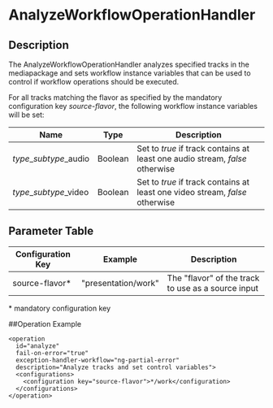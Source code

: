 # AnalyzeWorkflowOperationHandler

## Description
The AnalyzeWorkflowOperationHandler analyzes specified tracks in the mediapackage and sets workflow instance variables that
can be used to control if workflow operations should be executed.

For all tracks matching the flavor as specified by the mandatory configuration key *source-flavor*,
the following workflow instance variables will be set:

|Name                  |Type   |Description                                                                 |
|----------------------|-------|----------------------------------------------------------------------------|
|*type*_*subtype*_audio|Boolean|Set to *true* if track contains at least one audio stream, *false* otherwise|
|*type*_*subtype*_video|Boolean|Set to *true* if track contains at least one video stream, *false* otherwise|

## Parameter Table

|Configuration Key|Example            |Description                                       |
|-----------------|-------------------|--------------------------------------------------|
|source-flavor*   |"presentation/work"|The "flavor" of the track to use as a source input|

\* mandatory configuration key

##Operation Example

    <operation
      id="analyze"
      fail-on-error="true"
      exception-handler-workflow="ng-partial-error"
      description="Analyze tracks and set control variables">
      <configurations>
        <configuration key="source-flavor">*/work</configuration>
      </configurations>
    </operation>

